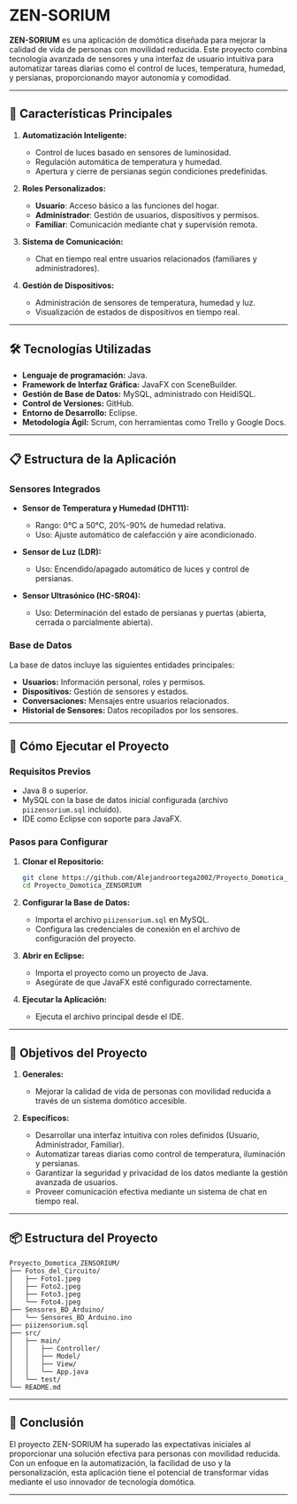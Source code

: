 # ZEN-SORIUM

**ZEN-SORIUM** es una aplicación de domótica diseñada para mejorar la calidad de vida de personas con movilidad reducida. Este proyecto combina tecnología avanzada de sensores y una interfaz de usuario intuitiva para automatizar tareas diarias como el control de luces, temperatura, humedad, y persianas, proporcionando mayor autonomía y comodidad.

---

## 🌟 **Características Principales**

1. **Automatización Inteligente:**
   - Control de luces basado en sensores de luminosidad.
   - Regulación automática de temperatura y humedad.
   - Apertura y cierre de persianas según condiciones predefinidas.

2. **Roles Personalizados:**
   - **Usuario**: Acceso básico a las funciones del hogar.
   - **Administrador**: Gestión de usuarios, dispositivos y permisos.
   - **Familiar**: Comunicación mediante chat y supervisión remota.

3. **Sistema de Comunicación:**
   - Chat en tiempo real entre usuarios relacionados (familiares y administradores).

4. **Gestión de Dispositivos:**
   - Administración de sensores de temperatura, humedad y luz.
   - Visualización de estados de dispositivos en tiempo real.

---

## 🛠️ **Tecnologías Utilizadas**

- **Lenguaje de programación:** Java.
- **Framework de Interfaz Gráfica:** JavaFX con SceneBuilder.
- **Gestión de Base de Datos:** MySQL, administrado con HeidiSQL.
- **Control de Versiones:** GitHub.
- **Entorno de Desarrollo:** Eclipse.
- **Metodología Ágil:** Scrum, con herramientas como Trello y Google Docs.

---

## 📋 **Estructura de la Aplicación**

### **Sensores Integrados**
- **Sensor de Temperatura y Humedad (DHT11):**
  - Rango: 0°C a 50°C, 20%-90% de humedad relativa.
  - Uso: Ajuste automático de calefacción y aire acondicionado.

- **Sensor de Luz (LDR):**
  - Uso: Encendido/apagado automático de luces y control de persianas.

- **Sensor Ultrasónico (HC-SR04):**
  - Uso: Determinación del estado de persianas y puertas (abierta, cerrada o parcialmente abierta).

### **Base de Datos**
La base de datos incluye las siguientes entidades principales:
- **Usuarios:** Información personal, roles y permisos.
- **Dispositivos:** Gestión de sensores y estados.
- **Conversaciones:** Mensajes entre usuarios relacionados.
- **Historial de Sensores:** Datos recopilados por los sensores.

---

## 🚀 **Cómo Ejecutar el Proyecto**

### **Requisitos Previos**
- Java 8 o superior.
- MySQL con la base de datos inicial configurada (archivo `piizensorium.sql` incluido).
- IDE como Eclipse con soporte para JavaFX.

### **Pasos para Configurar**

1. **Clonar el Repositorio:**
   ```bash
   git clone https://github.com/Alejandroortega2002/Proyecto_Domotica_ZENSORIUM.git
   cd Proyecto_Domotica_ZENSORIUM
   ```

2. **Configurar la Base de Datos:**
   - Importa el archivo `piizensorium.sql` en MySQL.
   - Configura las credenciales de conexión en el archivo de configuración del proyecto.

3. **Abrir en Eclipse:**
   - Importa el proyecto como un proyecto de Java.
   - Asegúrate de que JavaFX esté configurado correctamente.

4. **Ejecutar la Aplicación:**
   - Ejecuta el archivo principal desde el IDE.

---

## 🎯 **Objetivos del Proyecto**

1. **Generales:**
   - Mejorar la calidad de vida de personas con movilidad reducida a través de un sistema domótico accesible.

2. **Específicos:**
   - Desarrollar una interfaz intuitiva con roles definidos (Usuario, Administrador, Familiar).
   - Automatizar tareas diarias como control de temperatura, iluminación y persianas.
   - Garantizar la seguridad y privacidad de los datos mediante la gestión avanzada de usuarios.
   - Proveer comunicación efectiva mediante un sistema de chat en tiempo real.

---

## 📦 **Estructura del Proyecto**

```
Proyecto_Domotica_ZENSORIUM/
├── Fotos_del_Circuito/
│   ├── Foto1.jpeg
│   ├── Foto2.jpeg
│   ├── Foto3.jpeg
│   └── Foto4.jpeg
├── Sensores_BD_Arduino/
│   └── Sensores_BD_Arduino.ino
├── piizensorium.sql
├── src/
│   ├── main/
│   │   ├── Controller/
│   │   ├── Model/
│   │   ├── View/
│   │   └── App.java
│   └── test/
└── README.md
```

---

## 📝 **Conclusión**

El proyecto ZEN-SORIUM ha superado las expectativas iniciales al proporcionar una solución efectiva para personas con movilidad reducida. Con un enfoque en la automatización, la facilidad de uso y la personalización, esta aplicación tiene el potencial de transformar vidas mediante el uso innovador de tecnología domótica.

---
